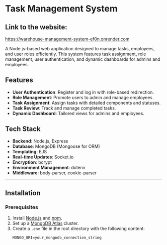 # Task Management System
## Link to the website:
   https://warehouse-management-system-ef0n.onrender.com

A Node.js-based web application designed to manage tasks, employees, and user roles efficiently. This system features task assignment, role management, user authentication, and dynamic dashboards for admins and employees.

## Features
- **User Authentication**: Register and log in with role-based redirection.
- **Role Management**: Promote users to admin and manage employees.
- **Task Assignment**: Assign tasks with detailed components and statuses.
- **Task Review**: Track and manage completed tasks.
- **Dynamic Dashboard**: Tailored views for admins and employees.

## Tech Stack
- **Backend**: Node.js, Express
- **Database**: MongoDB (Mongoose for ORM)
- **Templating**: EJS
- **Real-time Updates**: Socket.io
- **Encryption**: bcrypt
- **Environment Management**: dotenv
- **Middleware**: body-parser, cookie-parser

---

## Installation

### Prerequisites
1. Install [Node.js](https://nodejs.org/) and [npm](https://www.npmjs.com/).
2. Set up a [MongoDB Atlas](https://www.mongodb.com/) cluster.
3. Create a `.env` file in the root directory with the following content:
   ```env
   MONGO_URI=your_mongodb_connection_string
